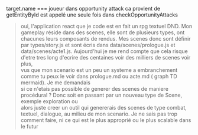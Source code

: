 target.name === joueur dans opportunity attack
ca provient de getEntityById est appelé une seule fois dans checkOpportunityAttacks       


> oui, l'application react que je code est en fait un rpg textuel DND. Mon gameplay réside dans des scenes, elle sont de plusieurs types, ont
  chacunes leurs composants de rendus. Mes scenes donc sont définir par types/story.js et sont écris dans data/scenes/prologue.js et
  data/scenes/acte1.js. Aujourd'hui je me rend compte que cela risque d'etre tres long d'ecrire des centaines voir des milliers de scenes voir plus,      
  vus que mon scenario est un peu un systeme a embranchement comme tu peux le voir dans prologue.md ou acte.md ( graph TD mermaid). Je me demandais       
  si ce n'etais pas possible de generer des scenes de maniere procédural ? Donc soit en passant par un nouveau type de Scene, exemple exploration ou      
  alors juste creer un outil qui genererais des scenes de type combat, textuel, dialogue, au milieu de mon scenario. Je ne sais pas trop comment
  faire, ni ce qui est le plus approprié ou le plus scalable dans le futur